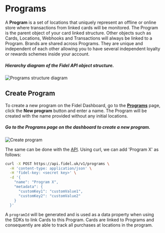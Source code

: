 # Programs

A **Program** is a set of locations that uniquely represent an offline or online store where transactions from linked cards will be monitored. The Program is the parent object of your card linked structure. Other objects such as Cards, Locations, Webhooks and Transactions will always be linked to a Program. Brands are shared across Programs. They are unique and independent of each other allowing you to have several independent loyalty or rewards schemes inside your account.

##### Hierarchy diagram of the Fidel API object structure.

![Programs structure diagram](https://raw.githubusercontent.com/FidelLimited/docs/master/assets/images/programs_diagram_2020.png "Programs structure diagram")

## Create Program
To create a new program on the Fidel Dashboard, go to the [**Programs**](https://dashboard.fidel.uk/programs) page, click the **New program** button and enter a name. The Program will be created with the name provided without any initial locations.

##### Go to the Programs page on the dashboard to create a new program.

![Create program](https://raw.githubusercontent.com/FidelLimited/docs/master/assets/images/create-program.png "Create program")

The same can be done with the [API](https://reference.fidel.uk/reference#create-program).  Using curl, we can add 'Program X' as follows:

```sh
curl -X POST https://api.fidel.uk/v1/programs \
  -H 'content-type: application/json' \
  -H 'fidel-key: <secret key>' \
  -d '{
    "name": "Program X",
    "metadata": {
      "customKey1": "customValue1",
      "customKey2": "customValue2"
    }
  }'
  ```


A `programId` will be generated and is used as a data property when using the SDKs to link Cards to this Program. Cards are linked to Programs and consequently are able to track all purchases at locations in the program.
